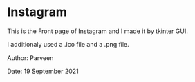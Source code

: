 # Instagram
This is the Front page of Instagram and I made it by tkinter GUI.

I additionaly used a .ico file and a .png file.


Author: Parveen

Date: 19 September 2021

